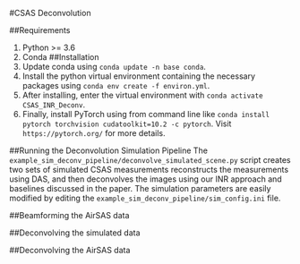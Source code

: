 #CSAS Deconvolution

##Requirements
1. Python >= 3.6
2. Conda
##Installation
1. Update conda using `conda update -n base conda`. 
2. Install the python virtual environment containing the necessary packages using `conda env create -f environ.yml`.
3. After installing, enter the virtual environment with `conda activate CSAS_INR_Deconv`.
4. Finally, install PyTorch using from command line like `conda install pytorch torchvision cudatoolkit=10.2 -c pytorch`. Visit `https://pytorch.org/` for more details. 

##Running the Deconvolution Simulation Pipeline
The `example_sim_deconv_pipeline/deconvolve_simulated_scene.py` script creates two sets of simulated CSAS measurements
reconstructs the measurements using DAS, and then deconvolves the images using our INR approach and baselines discussed 
in the paper. The simulation parameters are easily modified by editing the `example_sim_deconv_pipeline/sim_config.ini` 
file.

##Beamforming the AirSAS data

##Deconvolving the simulated data

##Deconvolving the AirSAS data